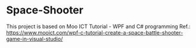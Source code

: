 # Space-Shooter
This project is based on Moo ICT Tutorial - WPF and C# programming
Ref.: https://www.mooict.com/wpf-c-tutorial-create-a-space-battle-shooter-game-in-visual-studio/
